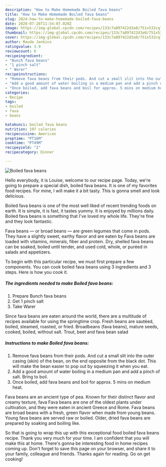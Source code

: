 ```yaml
---
description: "How to Make Homemade Boiled fava beans"
title: "How to Make Homemade Boiled fava beans"
slug: 2824-how-to-make-homemade-boiled-fava-beans
date: 2020-07-26T11:54:07.020Z
image: https://img-global.cpcdn.com/recipes/133c7a897422d3a0/751x532cq70/boiled-fava-beans-recipe-main-photo.jpg
thumbnail: https://img-global.cpcdn.com/recipes/133c7a897422d3a0/751x532cq70/boiled-fava-beans-recipe-main-photo.jpg
cover: https://img-global.cpcdn.com/recipes/133c7a897422d3a0/751x532cq70/boiled-fava-beans-recipe-main-photo.jpg
author: Maude Jenkins
ratingvalue: 3.9
reviewcount: 6
recipeingredient:
- "Bunch fava beans"
- "1 pinch salt"
- " Warer"
recipeinstructions:
- "Remove fava beans from their pods. And cut a small slit into the outer casing (skin) of the bean, on the end opposite from the black dot. This will make the bean easier to pop out by squeezing it when you eat."
- "Add a good amount of water boiling in a medium pan and add a pinch of salt. Bring to boil."
- "Once boiled, add fava beans and boil for approx. 5 mins on medium heat."
categories:
- Recipe
tags:
- boiled
- fava
- beans

katakunci: boiled fava beans 
nutrition: 197 calories
recipecuisine: American
preptime: "PT16M"
cooktime: "PT49M"
recipeyield: "2"
recipecategory: Dinner

---
```



![Boiled fava beans](https://img-global.cpcdn.com/recipes/133c7a897422d3a0/751x532cq70/boiled-fava-beans-recipe-main-photo.jpg)

Hello everybody, it is Louise, welcome to our recipe page. Today, we're going to prepare a special dish, boiled fava beans. It is one of my favorites food recipes. For mine, I will make it a bit tasty. This is gonna smell and look delicious.

Boiled fava beans is one of the most well liked of recent trending foods on earth. It is simple, it is fast, it tastes yummy. It is enjoyed by millions daily. Boiled fava beans is something that I've loved my whole life. They're fine and they look fantastic.

Fava beans — or broad beans — are green legumes that come in pods. They have a slightly sweet, earthy flavor and are eaten by Fava beans are loaded with vitamins, minerals, fiber and protein. Dry, shelled fava beans can be soaked, boiled until tender, and used cold, whole, or puréed in salads and appetizers.


To begin with this particular recipe, we must first prepare a few components. You can cook boiled fava beans using 3 ingredients and 3 steps. Here is how you cook it.

<!--inarticleads1-->

##### The ingredients needed to make Boiled fava beans:

1. Prepare Bunch fava beans
1. Get 1 pinch salt
1. Take  Warer


Since fava beans are eaten around the world, there are a multitude of recipes available for using the springtime crop. Fresh beans are sautéed, boiled, steamed, roasted, or fried. Broadbeans (fava beans), mature seeds, cooked, boiled, without salt. Trout, beet and fava bean salad 

<!--inarticleads2-->

##### Instructions to make Boiled fava beans:

1. Remove fava beans from their pods. And cut a small slit into the outer casing (skin) of the bean, on the end opposite from the black dot. This will make the bean easier to pop out by squeezing it when you eat.
1. Add a good amount of water boiling in a medium pan and add a pinch of salt. Bring to boil.
1. Once boiled, add fava beans and boil for approx. 5 mins on medium heat.


Fava beans are an ancient type of pea. Known for their distinct flavor and creamy texture, fava Fava beans are one of the oldest plants under cultivation, and they were eaten in ancient Greece and Rome. Fava beans are broad beans with a fresh, green flavor when made from young beans. Young fava beans are served raw or boiled. Older, dried fava beans are prepared by soaking and boiling like. 

So that is going to wrap this up with this exceptional food boiled fava beans recipe. Thank you very much for your time. I am confident that you will make this at home. There's gonna be interesting food in home recipes coming up. Don't forget to save this page on your browser, and share it to your family, colleague and friends. Thanks again for reading. Go on get cooking!
